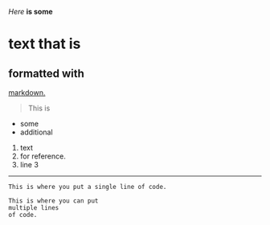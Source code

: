 *Here* **is some** 
# text that is
## formatted with
[markdown.](https://wikipedia.org/)
> This is
* some
* additional
1. text
2. for reference.
3. line 3
---
`This is where you put a single line of code.`

```
This is where you can put
multiple lines
of code.
```
